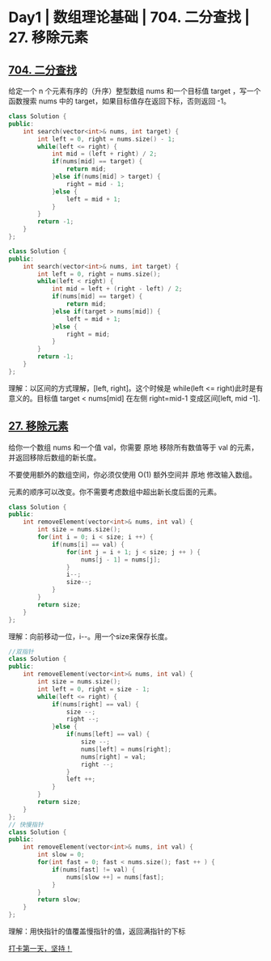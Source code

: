 # Day1 | 数组理论基础 | 704. 二分查找 | 27. 移除元素

## [704. 二分查找](https://leetcode.cn/problems/binary-search/)

给定一个 n 个元素有序的（升序）整型数组 nums 和一个目标值 target  ，写一个函数搜索 nums 中的 target，如果目标值存在返回下标，否则返回 -1。

```c++
class Solution {
public:
    int search(vector<int>& nums, int target) {
        int left = 0, right = nums.size() - 1;
        while(left <= right) {
            int mid = (left + right) / 2;
            if(nums[mid] == target) {
                return mid;
            }else if(nums[mid] > target) {
                right = mid - 1;
            }else {
                left = mid + 1;
            }
        }
        return -1;
    }
};
```

```c++
class Solution {
public:
    int search(vector<int>& nums, int target) {
        int left = 0, right = nums.size();
        while(left < right) {
            int mid = left + (right - left) / 2;
            if(nums[mid] == target) {
                return mid;
            }else if(target > nums[mid]) {
                left = mid + 1;
            }else {
                right = mid;
            }
        }
        return -1;
    }
};
```

理解：以区间的方式理解，[left, right]。这个时候是 while(left <= right)此时是有意义的。目标值 target < nums[mid] 在左侧 right=mid-1 变成区间[left, mid -1].

## [27. 移除元素](https://leetcode.cn/problems/remove-element/)

给你一个数组 nums 和一个值 val，你需要 原地 移除所有数值等于 val 的元素，并返回移除后数组的新长度。

不要使用额外的数组空间，你必须仅使用 O(1) 额外空间并 原地 修改输入数组。

元素的顺序可以改变。你不需要考虑数组中超出新长度后面的元素。

```C++
class Solution {
public:
    int removeElement(vector<int>& nums, int val) {
        int size = nums.size();
        for(int i = 0; i < size; i ++) {
            if(nums[i] == val) {
                for(int j = i + 1; j < size; j ++ ) {
                    nums[j - 1] = nums[j];
                }
                i--;
                size--;
            }
        }
        return size;
    }
};
```

理解：向前移动一位，i--。用一个size来保存长度。

```C++
//双指针
class Solution {
public:
    int removeElement(vector<int>& nums, int val) {
        int size = nums.size();
        int left = 0, right = size - 1;
        while(left <= right) {
            if(nums[right] == val) {
                size --;
                right --;
            }else {
                if(nums[left] == val) {
                    size --;
                    nums[left] = nums[right];
                    nums[right] = val;
                    right --;
                }
                left ++;
            }
        }
        return size;
    }
};
// 快慢指针
class Solution {
public:
    int removeElement(vector<int>& nums, int val) {
        int slow = 0;
        for(int fast = 0; fast < nums.size(); fast ++ ) {
            if(nums[fast] != val) {
                nums[slow ++] = nums[fast];
            }
        }
        return slow;
    }
};
```



理解：用快指针的值覆盖慢指针的值，返回满指针的下标

[打卡第一天，坚持！](https://github.com/RobKing9/Algorithm/blob/master/Day1_%E6%95%B0%E7%BB%84%E7%90%86%E8%AE%BA%E5%9F%BA%E7%A1%80_704.%20%E4%BA%8C%E5%88%86%E6%9F%A5%E6%89%BE_27.%20%E7%A7%BB%E9%99%A4%E5%85%83%E7%B4%A0.md)
